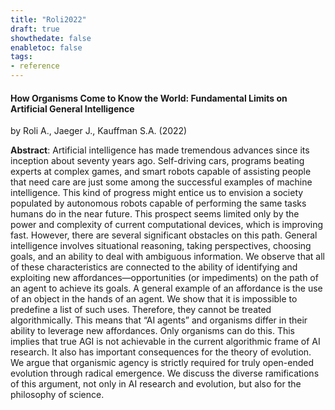 ```yaml
---
title: "Roli2022"
draft: true
showthedate: false
enabletoc: false
tags:
- reference
---
```


#### **How Organisms Come to Know the World: Fundamental Limits on Artificial General Intelligence**     
by Roli A., Jaeger J., Kauffman S.A. (2022)         

**Abstract**:  Artificial intelligence has made tremendous advances since its inception about seventy years ago. Self-driving cars, programs beating experts at complex games, and smart robots capable of assisting people that need care are just some among the successful examples of machine intelligence. This kind of progress might entice us to envision a society populated by autonomous robots capable of performing the same tasks humans do in the near future. This prospect seems limited only by the power and complexity of current computational devices, which is improving fast. However, there are several significant obstacles on this path. General intelligence involves situational reasoning, taking perspectives, choosing goals, and an ability to deal with ambiguous information. We observe that all of these characteristics are connected to the ability of identifying and exploiting new affordances—opportunities (or impediments) on the path of an agent to achieve its goals. A general example of an affordance is the use of an object in the hands of an agent. We show that it is impossible to predefine a list of such uses. Therefore, they cannot be treated algorithmically. This means that “AI agents” and organisms differ in their ability to leverage new affordances. Only organisms can do this. This implies that true AGI is not achievable in the current algorithmic frame of AI research. It also has important consequences for the theory of evolution. We argue that organismic agency is strictly required for truly open-ended evolution through radical emergence. We discuss the diverse ramifications of this argument, not only in AI research and evolution, but also for the philosophy of science.

